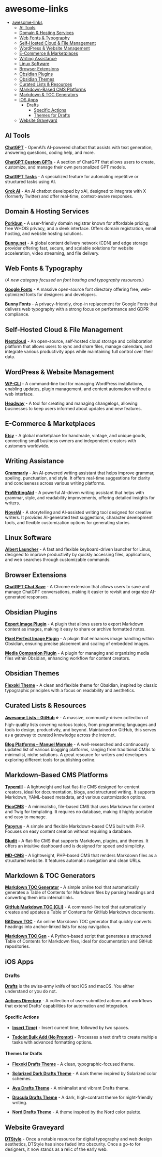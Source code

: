 # awesome-links

<!-- https://bitdowntoc.derlin.ch/ -->

<!-- TOC start (generated with https://github.com/derlin/bitdowntoc) -->

- [awesome-links](#awesome-links)
  - [AI Tools](#ai-tools)
  - [Domain \& Hosting Services](#domain--hosting-services)
  - [Web Fonts \& Typography](#web-fonts--typography)
  - [Self-Hosted Cloud \& File Management](#self-hosted-cloud--file-management)
  - [WordPress \& Website Management](#wordpress--website-management)
  - [E-Commerce \& Marketplaces](#e-commerce--marketplaces)
  - [Writing Assistance](#writing-assistance)
  - [Linux Software](#linux-software)
  - [Browser Extensions](#browser-extensions)
  - [Obsidian Plugins](#obsidian-plugins)
  - [Obsidian Themes](#obsidian-themes)
  - [Curated Lists \& Resources](#curated-lists--resources)
  - [Markdown-Based CMS Platforms](#markdown-based-cms-platforms)
  - [Markdown \& TOC Generators](#markdown--toc-generators)
  - [iOS Apps](#ios-apps)
    - [Drafts](#drafts)
      - [Specific Actions](#specific-actions)
      - [Themes for Drafts](#themes-for-drafts)
  - [Website Graveyard](#website-graveyard)

<!-- TOC end -->

## AI Tools

**[ChatGPT](https://chatgpt.com/)** - OpenAI’s AI-powered chatbot that assists with text generation, answering questions, coding help, and more.

**[ChatGPT Custom GPTs](https://chatgpt.com/gpts/mine)** - A section of ChatGPT that allows users to create, customize, and manage their own personalized GPT models.

**[ChatGPT Tasks](https://chatgpt.com/tasks)** - A specialized feature for automating repetitive or structured tasks using AI.

**[Grok AI](https://grok.com/)** - An AI chatbot developed by xAI, designed to integrate with X (formerly Twitter) and offer real-time, context-aware responses.

## Domain & Hosting Services

**[Porkbun](https://porkbun.com/)** - A user-friendly domain registrar known for affordable pricing, free WHOIS privacy, and a sleek interface. Offers domain registration, email hosting, and website hosting solutions.

**[Bunny.net](https://bunny.net/)** - A global content delivery network (CDN) and edge storage provider offering fast, secure, and scalable solutions for website acceleration, video streaming, and file delivery.

## Web Fonts & Typography
(*A new category focused on font hosting and typography resources.*)

**[Google Fonts](https://fonts.google.com/)** - A massive open-source font directory offering free, web-optimized fonts for designers and developers.

**[Bunny Fonts](https://fonts.bunny.net/)** - A privacy-friendly, drop-in replacement for Google Fonts that delivers web typography with a strong focus on performance and GDPR compliance.

## Self-Hosted Cloud & File Management

**[Nextcloud](https://nextcloud.com/)** - An open-source, self-hosted cloud storage and collaboration platform that allows users to sync and share files, manage calendars, and integrate various productivity apps while maintaining full control over their data.

## WordPress & Website Management

**[WP-CLI](https://wp-cli.org/)** - A command-line tool for managing WordPress installations, enabling updates, plugin management, and content automation without a web interface.

**[Headway](https://headwayapp.co/)** - A tool for creating and managing changelogs, allowing businesses to keep users informed about updates and new features.


## E-Commerce & Marketplaces

**[Etsy](https://www.etsy.com/)** - A global marketplace for handmade, vintage, and unique goods, connecting small business owners and independent creators with customers worldwide.

## Writing Assistance

**[Grammarly](https://www.grammarly.com/)** - An AI-powered writing assistant that helps improve grammar, spelling, punctuation, and style. It offers real-time suggestions for clarity and conciseness across various writing platforms.

**[ProWritingAid](https://prowritingaid.com/)** - A powerful AI-driven writing assistant that helps with grammar, style, and readability improvements, offering detailed insights for writers.

**[NovelAI](https://novelai.net/)** - A storytelling and AI-assisted writing tool designed for creative writers. It provides AI-generated text suggestions, character development tools, and flexible customization options for generating stories

## Linux Software

**[Albert Launcher](https://github.com/albertlauncher/)** - A fast and flexible keyboard-driven launcher for Linux, designed to improve productivity by quickly accessing files, applications, and web searches through customizable commands.

## Browser Extensions

**[ChatGPT Chat Save](https://chromewebstore.google.com/detail/chatgpt-chat-save/bgkkpfkeoadobimmbgpmkkmahcajlkia)** - A Chrome extension that allows users to save and manage ChatGPT conversations, making it easier to revisit and organize AI-generated responses.

## Obsidian Plugins

**[Export Image Plugin](https://github.com/zhouhua/obsidian-export-image)** - A plugin that allows users to export Markdown content as images, making it easy to share or archive formatted notes.

**[Pixel Perfect Image Plugin](https://github.com/johansan/pixel-perfect-image)** - A plugin that enhances image handling within Obsidian, ensuring precise placement and scaling of embedded images.

**[Media Companion Plugin](https://github.com/Nick-de-Bruin/obsidian-media-companion)** - A plugin for managing and organizing media files within Obsidian, enhancing workflow for content creators.

## Obsidian Themes

**[Flexoki Theme](https://github.com/kepano/flexoki-obsidian)** - A clean and flexible theme for Obsidian, inspired by classic typographic principles with a focus on readability and aesthetics.

## Curated Lists & Resources

**[Awesome Lists – GitHub](https://github.com/sindresorhus/awesome) ⭐️** - A massive, community-driven collection of high-quality lists covering various topics, from programming languages and tools to design, productivity, and beyond. Maintained on GitHub, this serves as a gateway to curated knowledge across the internet.

**[Blog Platforms – Manuel Moreale](https://manuelmoreale.com/blog-platforms)** - A well-researched and continuously updated list of various blogging platforms, ranging from traditional CMSs to minimalist, niche solutions. A great resource for writers and developers exploring different tools for publishing online.

## Markdown-Based CMS Platforms

**[Typemill](https://typemill.net/)** - A lightweight and fast flat-file CMS designed for content creators, ideal for documentation, blogs, and structured writing. It supports Markdown, YAML-based metadata, and various customization options.

**[PicoCMS](https://picocms.org/)** - A minimalistic, file-based CMS that uses Markdown for content and Twig for templating. It requires no database, making it highly portable and easy to manage.

**[Papyrus](https://soma-php.github.io/papyrus/index.html)** - A simple and flexible Markdown-based CMS built with PHP. Focuses on easy content creation without requiring a database.

**[Bludit](https://www.bludit.com/)** - A flat-file CMS that supports Markdown, plugins, and themes. It offers an intuitive dashboard and is designed for speed and simplicity.

**[MD-CMS](https://github.com/philipptrenz/md-cms)** - A lightweight, PHP-based CMS that renders Markdown files as a structured website. It features automatic navigation and clean URLs.

## Markdown & TOC Generators

**[Markdown TOC Generator](https://ecotrust-canada.github.io/markdown-toc/)** - A simple online tool that automatically generates a Table of Contents for Markdown files by parsing headings and converting them into internal links.

**[GitHub Markdown TOC (CLI)](https://github.com/ekalinin/github-markdown-toc)** - A command-line tool that automatically creates and updates a Table of Contents for GitHub Markdown documents.

**[BitDown TOC](https://bitdowntoc.derlin.ch/)** - An online Markdown TOC generator that quickly converts headings into anchor-linked lists for easy navigation.

**[Markdown TOC Gen](https://github.com/thesilk-tux/markdown-toc-gen)** - A Python-based script that generates a structured Table of Contents for Markdown files, ideal for documentation and GitHub repositories.

## iOS Apps

### Drafts

**[Drafts](https://getdrafts.com/)** is the swiss-army knife of text iOS and macOS. You either understand or you do not.

**[Actions Directory](https://actions.getdrafts.com/)** - A collection of user-submitted actions and workflows that extend Drafts’ capabilities for automation and integration.

#### Specific Actions

- **[Insert Time)](https://actions.getdrafts.com/a/2BV)** - Insert current time, followed by two spaces.

- **[Todoist Bulk Add (No Prompt)](https://actions.getdrafts.com/a/2W4)** - Processes a text draft to create multiple tasks with advanced formatting options.

#### Themes for Drafts

- **[Flexoki Drafts Theme](https://actions.getdrafts.com/t/1jD)** - A clean, typographic-focused theme.  

- **[Solarized Dark Drafts Theme](https://actions.getdrafts.com/t/1nO)** - A dark theme inspired by Solarized color 
schemes.  

- **[Ayu Drafts Theme](https://actions.getdrafts.com/t/1hj)** - A minimalist and vibrant Drafts theme.  

- **[Dracula Drafts Theme](https://actions.getdrafts.com/t/1jM)** - A dark, high-contrast theme for night-friendly writing.  

- **[Nord Drafts Theme](https://actions.getdrafts.com/t/2Sy)** - A theme inspired by the Nord color palette.

## Website Graveyard

**[DTStyle](https://dtstyle.net/)** - Once a notable resource for digital typography and web design aesthetics, DTStyle has since faded into obscurity. Once a go-to for designers, it now stands as a relic of the early web.
